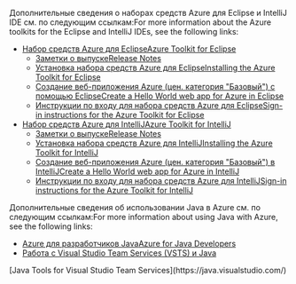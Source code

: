 <span data-ttu-id="bc2f2-101">Дополнительные сведения о наборах средств Azure для Eclipse и IntelliJ IDE см. по следующим ссылкам:</span><span class="sxs-lookup"><span data-stu-id="bc2f2-101">For more information about the Azure toolkits for the Eclipse and IntelliJ IDEs, see the following links:</span></span>

* [<span data-ttu-id="bc2f2-102">Набор средств Azure для Eclipse</span><span class="sxs-lookup"><span data-stu-id="bc2f2-102">Azure Toolkit for Eclipse</span></span>](../eclipse/azure-toolkit-for-eclipse.md) 
  * [<span data-ttu-id="bc2f2-103">Заметки о выпуске</span><span class="sxs-lookup"><span data-stu-id="bc2f2-103">Release Notes</span></span>](https://github.com/Microsoft/azure-tools-for-java/releases) 
  * [<span data-ttu-id="bc2f2-104">Установка набора средств Azure для Eclipse</span><span class="sxs-lookup"><span data-stu-id="bc2f2-104">Installing the Azure Toolkit for Eclipse</span></span>](../eclipse/azure-toolkit-for-eclipse-installation.md) 
  * [<span data-ttu-id="bc2f2-105">Создание веб-приложения Azure (цен. категория "Базовый") с помощью Eclipse</span><span class="sxs-lookup"><span data-stu-id="bc2f2-105">Create a Hello World web app for Azure in Eclipse</span></span>](../eclipse/azure-toolkit-for-eclipse-create-hello-world-web-app.md) 
  * [<span data-ttu-id="bc2f2-106">Инструкции по входу для набора средств Azure для Eclipse</span><span class="sxs-lookup"><span data-stu-id="bc2f2-106">Sign-in instructions for the Azure Toolkit for Eclipse</span></span>](../eclipse/azure-toolkit-for-eclipse-sign-in-instructions.md) 
* [<span data-ttu-id="bc2f2-107">Набор средств Azure для IntelliJ</span><span class="sxs-lookup"><span data-stu-id="bc2f2-107">Azure Toolkit for IntelliJ</span></span>](../intellij/azure-toolkit-for-intellij.md) 
  * [<span data-ttu-id="bc2f2-108">Заметки о выпуске</span><span class="sxs-lookup"><span data-stu-id="bc2f2-108">Release Notes</span></span>](https://github.com/Microsoft/azure-tools-for-java/releases) 
  * [<span data-ttu-id="bc2f2-109">Установка набора средств Azure для IntelliJ</span><span class="sxs-lookup"><span data-stu-id="bc2f2-109">Installing the Azure Toolkit for IntelliJ</span></span>](../intellij/azure-toolkit-for-intellij-installation.md) 
  * [<span data-ttu-id="bc2f2-110">Создание веб-приложения Azure (цен. категория "Базовый") в IntelliJ</span><span class="sxs-lookup"><span data-stu-id="bc2f2-110">Create a Hello World web app for Azure in IntelliJ</span></span>](../intellij/azure-toolkit-for-intellij-create-hello-world-web-app.md) 
  * [<span data-ttu-id="bc2f2-111">Инструкции по входу для набора средств Azure для IntelliJ</span><span class="sxs-lookup"><span data-stu-id="bc2f2-111">Sign-in instructions for the Azure Toolkit for IntelliJ</span></span>](../intellij/azure-toolkit-for-intellij-sign-in-instructions.md) 

<span data-ttu-id="bc2f2-112">Дополнительные сведения об использовании Java в Azure см. по следующим ссылкам:</span><span class="sxs-lookup"><span data-stu-id="bc2f2-112">For more information about using Java with Azure, see the following links:</span></span> 

* [<span data-ttu-id="bc2f2-113">Azure для разработчиков Java</span><span class="sxs-lookup"><span data-stu-id="bc2f2-113">Azure for Java Developers</span></span>](https://docs.microsoft.com/java/azure/) 
* <span data-ttu-id="bc2f2-114">[Работа с Visual Studio Team Services (VSTS) и Java](https://java.visualstudio.com/) 
<!-- TODO: Add URLs for Java in VSCode here --></span><span class="sxs-lookup"><span data-stu-id="bc2f2-114">[Java Tools for Visual Studio Team Services](https://java.visualstudio.com/) 
<!-- TODO: Add URLs for Java in VSCode here --></span></span> 
